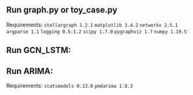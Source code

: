 <!-- ## Run T-GCN (TensorFlow 2): -->

<!-- Requirenents: `tensorflow 2.6` `pandas` `scipy` `matplotlib` `sklearn` `numpy`  -->

<!-- ```git clone https://github.com/fanhenrique/tccTraces.git``` -->

<!-- ```cd tccTraces/T-GCN/T-GCN-TensorFlow_v2/``` -->

<!-- ```python3 main.py``` -->





## Run graph.py or toy_case.py

 Requirements: `stellargraph 1.2.1` `matplotlib 3.4.2` `networkx 2.5.1` `argparse 1.1` `logging 0.5.1.2` `scipy 1.7.0` `pygraphviz 1.7` `numpy 1.19.5`



## Run GCN_LSTM:




## Run ARIMA:

Requirements: `statsmodels 0.13.0` `pmdarima 1.8.3`
